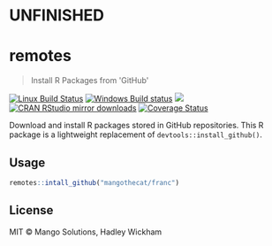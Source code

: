 # **UNFINISHED**

# remotes

> Install R Packages from 'GitHub'

[![Linux Build Status](https://travis-ci.org/MangoTheCat/remotes.svg?branch=master)](https://travis-ci.org/MangoTheCat/remotes)
[![Windows Build status](https://ci.appveyor.com/api/projects/status/github/MangoTheCat/remotes?svg=true)](https://ci.appveyor.com/project/MangoTheCat/remotes)
[![](http://www.r-pkg.org/badges/version/remotes)](http://www.r-pkg.org/pkg/remotes)
[![CRAN RStudio mirror downloads](http://cranlogs.r-pkg.org/badges/remotes)](http://www.r-pkg.org/pkg/remotes)
[![Coverage Status](https://img.shields.io/codecov/c/github/MangoTheCat/remotes/master.svg)](https://codecov.io/github/MangoTheCat/remotes?branch=master)

Download and install R packages stored in GitHub repositories.
This R package is a lightweight replacement of
`devtools::install_github()`.

## Usage

```r
remotes::intall_github("mangothecat/franc")
```

## License

MIT © Mango Solutions, Hadley Wickham

